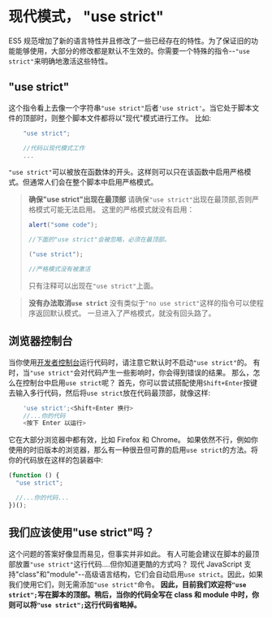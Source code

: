 # 现代模式， "use strict"

ES5 规范增加了新的语言特性并且修改了一些已经存在的特性。为了保证旧的功能能够使用，大部分的修改都是默认不生效的。你需要一个特殊的指令--`"use strict"`来明确地激活这些特性。

## "use strict"

这个指令看上去像一个字符串`"use strict"`后者`'use strict'`。当它处于脚本文件的顶部时，则整个脚本文件都将以"现代"模式进行工作。
比如:

```js
    "use strict";

    //代码以现代模式工作
    ...
```

`"use strict"`可以被放在函数体的开头。这样则可以只在该函数中启用严格模式。但通常人们会在整个脚本中启用严格模式。

> **确保"use strict"出现在最顶部**
> 请确保`"use strict"`出现在最顶部,否则严格模式可能无法启用。
> 这里的严格模式就没有启用：
>
> ```js
> alert("some code");
>
> //下面的"use strict"会被忽略，必须在最顶部。
>
> ("use strict");
>
> //严格模式没有被激活
> ```
>
> 只有注释可以出现在`"use strict"`上面。

> **没有办法取消`use strict`**
> 没有类似于`"no use strict"`这样的指令可以使程序返回默认模式。
> 一旦进入了严格模式，就没有回头路了。

## 浏览器控制台

当你使用[开发者控制台](https://zh.javascript.info/devtools)运行代码时，请注意它默认时不启动`"use strict"`的。
有时，当`"use strict"`会对代码产生一些影响时，你会得到错误的结果。
那么，怎么在控制台中启用`use strict`呢？
首先，你可以尝试搭配使用`Shift+Enter`按键去输入多行代码，然后将`use strict`放在代码最顶部，就像这样:

```js
    'use strict';<Shift+Enter 换行>
    //...你的代码
    <按下 Enter 以运行>
```

它在大部分浏览器中都有效，比如 Firefox 和 Chrome。
如果依然不行，例如你使用的时旧版本的浏览器，那么有一种很丑但可靠的启用`use strict`的方法。将你的代码放在这样的包装器中:

```js
(function () {
  "use strict";

  //...你的代码...
})();
```

## 我们应该使用"use strict"吗？

这个问题的答案好像显而易见，但事实并非如此。
有人可能会建议在脚本的最顶部放置`"use strict"`这行代码....但你知道更酷的方式吗？
现代 JavaScript 支持"class"和"module"--高级语言结构，它们会自动启用`use strict`。因此，如果我们使用它们，则无需添加`"use strict"`命令。
**因此，目前我们欢迎将`"use strict";`写在脚本的顶部。稍后，当你的代码全写在 class 和 module 中时，你则可以将`"use strict";`这行代码省略掉。**
